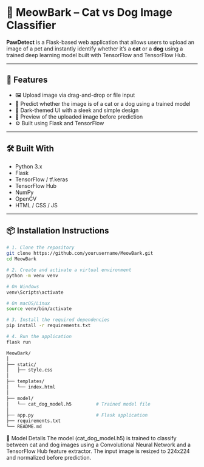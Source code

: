 # 🐾 MeowBark – Cat vs Dog Image Classifier

**PawDetect** is a Flask-based web application that allows users to upload an image of a pet and instantly identify whether it’s a **cat** or a **dog** using a trained deep learning model built with TensorFlow and TensorFlow Hub.

---

## 🚀 Features

- 🖼️ Upload image via drag-and-drop or file input
- 🧠 Predict whether the image is of a cat or a dog using a trained model
- 🌙 Dark-themed UI with a sleek and simple design
- 📸 Preview of the uploaded image before prediction
- ⚙️ Built using Flask and TensorFlow

---

## 🛠️ Built With

- Python 3.x
- Flask
- TensorFlow / tf.keras
- TensorFlow Hub
- NumPy
- OpenCV
- HTML / CSS / JS

---

## 📦 Installation Instructions

```bash
# 1. Clone the repository
git clone https://github.com/yourusername/MeowBark.git
cd MeowBark

# 2. Create and activate a virtual environment
python -m venv venv

# On Windows
venv\Scripts\activate

# On macOS/Linux
source venv/bin/activate

# 3. Install the required dependencies
pip install -r requirements.txt

# 4. Run the application
flask run

MeowBark/
│
├── static/
│   ├── style.css
│
├── templates/
│   └── index.html
│
├── model/
│   └── cat_dog_model.h5         # Trained model file
│
├── app.py                       # Flask application
├── requirements.txt
└── README.md

```
🧠 Model Details
The model (cat_dog_model.h5) is trained to classify between cat and dog images using a Convolutional Neural Network and a TensorFlow Hub feature extractor. The input image is resized to 224x224 and normalized before prediction.

